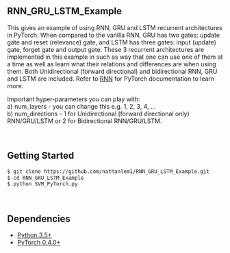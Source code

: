 ## RNN_GRU_LSTM_Example

This gives an example of using RNN, GRU and LSTM recurrent architectures in PyTorch. 
When compared to the vanilla RNN, GRU has two gates: update gate and reset (relevance) 
gate, and LSTM has three gates: input (update) gate, forget gate and output gate. 
These 3 recurrent architectures are implemented in this example in such as way that one 
can use one of them at a time as well as learn what their relations and differences are 
when using them. Both Unidirectional (forward directional) and bidirectional RNN, GRU and 
LSTM are included. Refer to [RNN](https://pytorch.org/docs/stable/nn.html#rnn) for PyTorch documentation to learn more.

Important hyper-parameters you can play with: \
a) num_layers - you can change this e.g. 1, 2, 3, 4, ... \
b) num_directions - 1 for Unidirectional (forward directional only) RNN/GRU/LSTM   or
   2 for Bidirectional RNN/GRU/LSTM.
   
 <br/>

## Getting Started
```bash
$ git clone https://github.com/nathanlem1/RNN_GRU_LSTM_Example.git
$ cd RNN_GRU_LSTM_Example
$ python SVM_PyTorch.py
```

<br/>

## Dependencies
* [Python 3.5+](https://www.python.org/downloads/)
* [PyTorch 0.4.0+](http://pytorch.org/)


